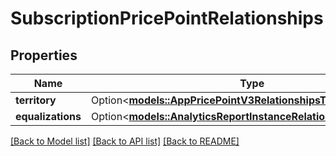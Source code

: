 # SubscriptionPricePointRelationships

## Properties

Name | Type | Description | Notes
------------ | ------------- | ------------- | -------------
**territory** | Option<[**models::AppPricePointV3RelationshipsTerritory**](AppPricePointV3_relationships_territory.md)> |  | [optional]
**equalizations** | Option<[**models::AnalyticsReportInstanceRelationshipsSegments**](AnalyticsReportInstance_relationships_segments.md)> |  | [optional]

[[Back to Model list]](../README.md#documentation-for-models) [[Back to API list]](../README.md#documentation-for-api-endpoints) [[Back to README]](../README.md)


